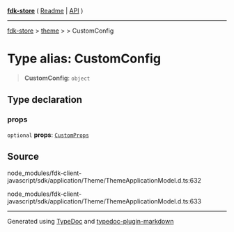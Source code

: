 [**fdk-store**](../../../README.md) ( [Readme](../../../README.md) \| [API](../../../API.md) )

---

[fdk-store](../../../API.md) > [theme](../../README.md) > [<internal>](../README.md) > CustomConfig

# Type alias: CustomConfig

> **CustomConfig**: `object`

## Type declaration

### props

`optional` **props**: [`CustomProps`](type-alias.CustomProps.md)

## Source

node_modules/fdk-client-javascript/sdk/application/Theme/ThemeApplicationModel.d.ts:632

node_modules/fdk-client-javascript/sdk/application/Theme/ThemeApplicationModel.d.ts:633

---

Generated using [TypeDoc](https://typedoc.org/) and [typedoc-plugin-markdown](https://www.npmjs.com/package/typedoc-plugin-markdown)
